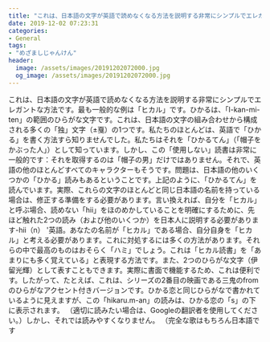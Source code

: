 ```yaml
---
title: "これは、日本語の文字が英語で読めなくなる方法を説明する非常にシンプルでエレガントな方法です。"
date: 2019-12-02 07:23:31
categories:
- General
tags:
- "めざましじゃんけん"
header:
  image: /assets/images/20191202072000.jpg
  og_image: /assets/images/20191202072000.jpg
---
```


これは、日本語の文字が英語で読めなくなる方法を説明する非常にシンプルでエレガントな方法です。最も一般的な例は「ヒカル」です。ひかるは、「I-kan-mi-ten」の範囲のひらがな文字です。これは、日本語の文字の組み合わせから構成される多くの「独」文字（±戛）の1つです。私たちのほとんどは、英語で「ひかる」を書く方法すら知りませんでした。私たちはそれを「ひかるてん」（「帽子をかぶった人」）として知っています。しかし、この「使用しない」読書は非常に一般的です：それを取得するのは「帽子の男」だけではありません。それで、英語の他のほとんどすべてのキャラクターもそうです。問題は、日本語の他のいくつかの「ひかる」読みもあるということです。上記のように、「ひかるてん」を読んでいます。実際、これらの文字のほとんどと同じ日本語の名前を持っている場合は、修正する準備をする必要があります。言い換えれば、自分を「ヒカル」と呼ぶ場合、読めない「hii」をほのめかしていることを明確にするために、先ほど触れた2つの読み（および他のいくつか）を日本人に説明する必要があります-hii（n） &#39;英語。あなたの名前が「ヒカル」である場合、自分自身を「ヒカル」と考える必要があります。これに対処するには多くの方法があります。それらの中で最高のものはおそらく「ハミ」でしょう。これは「ヒカル読書」を「あまりにも多く覚えている」と表現する方法です。また、2つのひらがな文字（伊留光輝）として表すこともできます。実際に書面で機能するため、これは便利です。したがって、たとえば、これは、シリーズの2番目の映画である三鬼のfromのひらがなアクセント付きバージョンです。ひかる恋と同じひらがなで書かれているように見えますが、この「hikaru.m-an」の読みは、ひかる恋の「s」の下に表示されます。 （適切に読みたい場合は、Googleの翻訳者を使用してください。）しかし、それでは読みやすくなりません。 （完全な歌はもちろん日本語です
